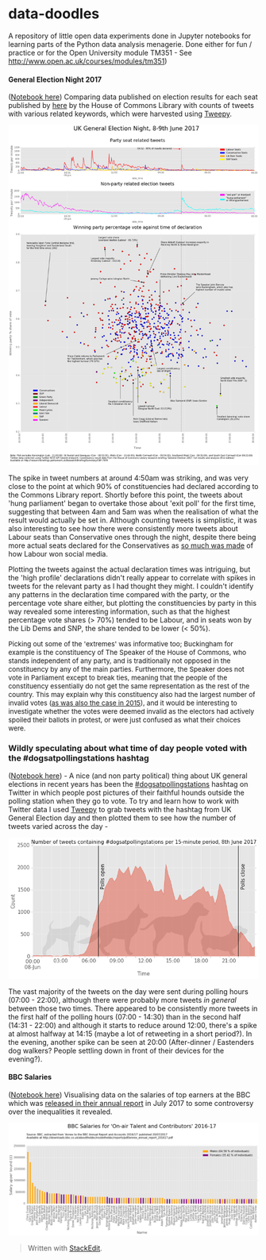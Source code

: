 # data-doodles
A repository of little open data experiments done in Jupyter notebooks for learning parts of the Python data analysis menagerie. Done either for fun / practice or for the Open University module TM351 - See http://www.open.ac.uk/courses/modules/tm351)

#### General Election Night 2017
([Notebook here](https://github.com/LucyParry/data-doodles/blob/master/GE2017/Election%20Night/Election%20Night.ipynb)) Comparing data published on election results for each seat published by <a href="http://researchbriefings.parliament.uk/ResearchBriefing/Summary/CBP-7979">here</a> by the House of Commons Library with counts of tweets with various related keywords, which were harvested using [Tweepy](http://tweepy.readthedocs.io/en/v3.5.0/). 

<img src="ElectionDeclarationTimeAndVoteShare.png" alt="Election Night">

The spike in tweet numbers at around 4:50am was striking, and was very close to the point at which 90% of constituencies had declared according to the Commons Library report. Shortly before this point, the tweets about 'hung parliament' began to overtake those about 'exit poll' for the first time, suggesting that between 4am and 5am was when the realisation of what the result would actually be set in. Although counting tweets is simplistic, it was also interesting to see how there were consistently more tweets about Labour seats than Conservative ones through the night, despite there being more actual seats declared for the Conservatives as <a href="http://www.bbc.co.uk/news/blogs-trending-40209711">so much was made</a> of how Labour won social media.

Plotting the tweets against the actual declaration times was intriguing, but the 'high profile' declarations didn't really appear to correlate with spikes in tweets for the relevant party as I had thought they might. I couldn't identify any patterns in the declaration time compared with the party, or the percentage vote share either, but plotting the constituencies by party in this way revealed some interesting information, such as that the highest percentage vote shares (&gt; 70%) tended to be Labour, and in seats won by the Lib Dems and SNP, the share tended to be lower (&lt; 50%).

<span style="font-size: 10pt;">Picking out some of the 'extremes' was informative too; Buckingham for example is the constituency of The Speaker of the House of Commons, who stands independent of any party, and is traditionally not opposed in the constituency by any of the main parties. Furthermore, the Speaker does not vote in Parliament except to break ties, meaning that the people of the constituency essentially do not get the same representation as the rest of the country. This may explain why this constituency also had the largest number of invalid votes (<a href="http://www.independent.co.uk/news/uk/politics/john-bercow-speaker-house-commons-where-dont-votes-count-disenfranchisement-buckingham-constituency-a7739351.html">as was also the case in 2015</a>), and it would be interesting to investigate whether the votes were deemed invalid as the electors had actively spoiled their ballots in protest, or were just confused as what their choices were. </span>

### Wildly speculating about what time of day people voted with the #dogsatpollingstations hashtag
([Notebook here](https://github.com/LucyParry/data-doodles/blob/master/GE2017/Dogs%20at%20Polling%20Stations/Dogs%20at%20Polling%20Stations.ipynb)) - A nice (and non party political) thing about UK general elections in recent years has been the [#dogsatpollingstations](https://twitter.com/search?q=%23dogsatpollingstations&src=tyah) hashtag on Twitter in which people post pictures of their faithful hounds outside the polling station when they go to vote. To try and learn how to work with Twitter data I used [Tweepy](http://tweepy.readthedocs.io/en/v3.5.0/) to grab tweets with the hashtag from UK General Election day and then plotted them  to see how the number of tweets varied across the day -

<img src="daps.png" alt="Visualisation of #dogsatpollingstations hashtag on 08/06/17">

The vast majority of the tweets on the day were sent during polling hours (07:00 - 22:00), although there were probably more tweets <em>in general</em> between those two times. There appeared to be consistently more tweets in the first half of the polling hours (07:00 - 14:30) than in the second half  (14:31 - 22:00) and although it starts to reduce around 12:00, there's a spike at almost halfway at 14:15 (maybe a lot of retweeting in a short period?). In the evening, another spike can be seen at 20:00 (After-dinner / Eastenders dog walkers? People settling down in front of their devices for the evening?).

#### BBC Salaries
([Notebook here](https://github.com/LucyParry/data-doodles/blob/master/BBCSalaries/Salaries.ipynb)) Visualising data on the salaries of top earners at the BBC which was <a href="http://downloads.bbc.co.uk/aboutthebbc/insidethebbc/reports/pdf/annex_annual_report_201617.pdf">released in their annual report</a> in July 2017 to some controversy over the inequalities it revealed.

<img src="BBCSalaries.png" alt="BBC Salaries">
 
> Written with [StackEdit](https://stackedit.io/).
